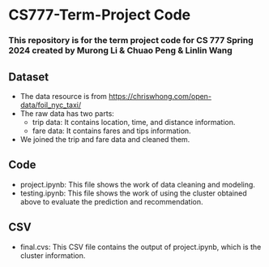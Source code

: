 # CS777-Term-Project Code
### This repository is for the term project code for CS 777 Spring 2024 created by Murong Li &amp; Chuao Peng &amp; Linlin Wang

## Dataset
* The data resource is from https://chriswhong.com/open-data/foil_nyc_taxi/
* The raw data has two parts:
  * trip data: It contains location, time, and distance information.
  * fare data: It contains fares and tips information.
* We joined the trip and fare data and cleaned them.

## Code
* project.ipynb: This file shows the work of data cleaning and modeling.
* testing.ipynb: This file shows the work of using the cluster obtained above to evaluate the prediction and recommendation.

## CSV
* final.cvs: This CSV file contains the output of project.ipynb, which is the cluster information.
